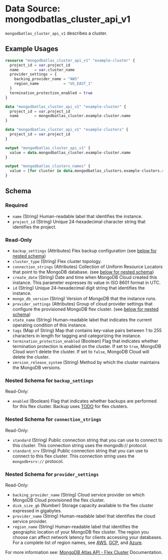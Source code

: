 # Data Source: mongodbatlas_cluster_api_v1

`mongodbatlas_cluster_api_v1` describes a cluster.

## Example Usages
```terraform
resource "mongodbatlas_cluster_api_v1" "example-cluster" {
  project_id = var.project_id
  name       = var.cluster_name
  provider_settings = {
    backing_provider_name = "AWS"
    region_name           = "US_EAST_1"
  }
  termination_protection_enabled = true
}

data "mongodbatlas_cluster_api_v1" "example-cluster" {
  project_id = var.project_id
  name       = mongodbatlas_cluster.example-cluster.name
}

data "mongodbatlas_cluster_api_v1" "example-clusters" {
  project_id = var.project_id
}

output "mongodbatlas_cluster_api_v1" {
  value = data.mongodbatlas_cluster.example-cluster.name
}

output "mongodbatlas_clusters_names" {
  value = [for cluster in data.mongodbatlas_clusters.example-clusters.results : cluster.name]
}
```

<!-- schema generated by tfplugindocs -->
## Schema

### Required

- `name` (String) Human-readable label that identifies the instance.
- `project_id` (String) Unique 24-hexadecimal character string that identifies the project.

### Read-Only

- `backup_settings` (Attributes) Flex backup configuration (see [below for nested schema](#nestedatt--backup_settings))
- `cluster_type` (String) Flex cluster topology.
- `connection_strings` (Attributes) Collection of Uniform Resource Locators that point to the MongoDB database. (see [below for nested schema](#nestedatt--connection_strings))
- `create_date` (String) Date and time when MongoDB Cloud created this instance. This parameter expresses its value in ISO 8601 format in UTC.
- `id` (String) Unique 24-hexadecimal digit string that identifies the instance.
- `mongo_db_version` (String) Version of MongoDB that the instance runs.
- `provider_settings` (Attributes) Group of cloud provider settings that configure the provisioned MongoDB flex cluster. (see [below for nested schema](#nestedatt--provider_settings))
- `state_name` (String) Human-readable label that indicates the current operating condition of this instance.
- `tags` (Map of String) Map that contains key-value pairs between 1 to 255 characters in length for tagging and categorizing the instance.
- `termination_protection_enabled` (Boolean) Flag that indicates whether termination protection is enabled on the cluster. If set to `true`, MongoDB Cloud won't delete the cluster. If set to `false`, MongoDB Cloud will delete the cluster.
- `version_release_system` (String) Method by which the cluster maintains the MongoDB versions.

<a id="nestedatt--backup_settings"></a>
### Nested Schema for `backup_settings`

Read-Only:

- `enabled` (Boolean) Flag that indicates whether backups are performed for this flex cluster. Backup uses [TODO](TODO) for flex clusters.


<a id="nestedatt--connection_strings"></a>
### Nested Schema for `connection_strings`

Read-Only:

- `standard` (String) Public connection string that you can use to connect to this cluster. This connection string uses the mongodb:// protocol.
- `standard_srv` (String) Public connection string that you can use to connect to this flex cluster. This connection string uses the `mongodb+srv://` protocol.


<a id="nestedatt--provider_settings"></a>
### Nested Schema for `provider_settings`

Read-Only:

- `backing_provider_name` (String) Cloud service provider on which MongoDB Cloud provisioned the flex cluster.
- `disk_size_gb` (Number) Storage capacity available to the flex cluster expressed in gigabytes.
- `provider_name` (String) Human-readable label that identifies the cloud service provider.
- `region_name` (String) Human-readable label that identifies the geographic location of your MongoDB flex cluster. The region you choose can affect network latency for clients accessing your databases. For a complete list of region names, see [AWS](https://docs.atlas.mongodb.com/reference/amazon-aws/#std-label-amazon-aws), [GCP](https://docs.atlas.mongodb.com/reference/google-gcp/), and [Azure](https://docs.atlas.mongodb.com/reference/microsoft-azure/).

For more information see: [MongoDB Atlas API - Flex Cluster](https://www.mongodb.com/docs/atlas/reference/api-resources-spec/#tag/Flex-Clusters/operation/getFlexCluster) Documentation.
